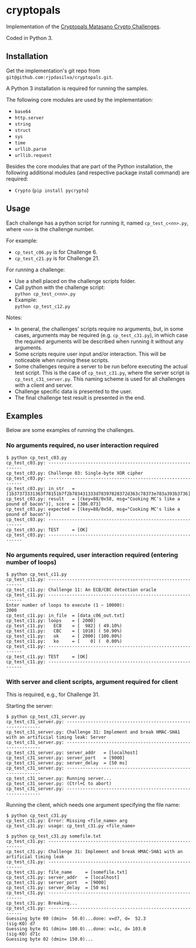 # cryptopals

Implementation of the [Cryptopals Matasano Crypto Challenges](http://cryptopals.com/).

Coded in Python 3.

## Installation

Get the implementation's git repo from `git@github.com:rjpdasilva/cryptopals.git`.

A Python 3 installation is required for running the samples.

The following core modules are used by the implementation:
* `base64`
* `http.server`
* `string`
* `struct`
* `sys`
* `time`
* `urllib.parse`
* `urllib.request`

Besides the core modules that are part of the Python installation, the following
additional modules (and respective package install command) are required:
* `Crypto` (`pip install pycrypto`)

## Usage

Each challenge has a python script for running it, named `cp_test_c<nn>.py`,
where `<nn>` is the challenge number.

For example:
* `cp_test_c06.py` is for Challenge 6.
* `cp_test_c21.py` is for Challenge 21.

For running a challenge:
* Use a shell placed on the challenge scripts folder.
* Call python with the challenge script:<br>
`python cp_test_c<nn>.py`
* Example:<br>
`python cp_test_c12.py`

Notes:
* In general, the challenges' scripts require no arguments, but, in some cases, arguments may be
required (e.g. `cp_test_c31.py`), in which case the required arguments will be described when
running it without any arguments.
* Some scripts require user input and/or interaction. This will be noticeable when running these
scripts.
* Some challenges require a server to be run before executing the actual test script. This is the
case of `cp_test_c31.py`, where the server script is `cp_test_c31_server.py`. This naming scheme is
used for all challenges with a client and server.
* Challenge specific data is presented to the user.
* The final challenge test result is presented in the end.

## Examples

Below are some examples of running the challenges.

### No arguments required, no user interaction required

```
$ python cp_test_c03.py
cp_test_c03.py: ------------------------------------------------------------
cp_test_c03.py: Challenge 03: Single-byte XOR cipher
cp_test_c03.py: ------------------------------------------------------------
cp_test_c03.py: in_str   = [1b37373331363f78151b7f2b783431333d78397828372d363c78373e783a393b3736]
cp_test_c03.py: result   = [(key=88/0x58, msg="Cooking MC's like a pound of bacon")], score = [306.073]
cp_test_c03.py: expected = [(key=88/0x58, msg="Cooking MC's like a pound of bacon")]
cp_test_c03.py: ------------------------------------------------------------
cp_test_c03.py: TEST     = [OK]
cp_test_c03.py: ------------------------------------------------------------
```

### No arguments required, user interaction required (entering number of loops)

```
$ python cp_test_c11.py
cp_test_c11.py: ------------------------------------------------------------
cp_test_c11.py: Challenge 11: An ECB/CBC detection oracle
cp_test_c11.py: ------------------------------------------------------------
Enter number of loops to execute (1 ~ 10000):
2000
cp_test_c11.py: in_file  = [data_c06_out.txt]
cp_test_c11.py: loops    = [ 2000]
cp_test_c11.py:   ECB    = [  982] ( 49.10%)
cp_test_c11.py:   CBC    = [ 1018] ( 50.90%)
cp_test_c11.py:   ok     = [ 2000] (100.00%)
cp_test_c11.py:   ko     = [    0] (  0.00%)
cp_test_c11.py: ------------------------------------------------------------
cp_test_c11.py: TEST     = [OK]
cp_test_c11.py: ------------------------------------------------------------
```

### With server and client scripts, argument required for client

This is required, e.g., for Challenge 31.

Starting the server:
```
$ python cp_test_c31_server.py
cp_test_c31_server.py: ------------------------------------------------------------
cp_test_c31_server.py: Challenge 31: Implement and break HMAC-SHA1 with an artificial timing leak: Server
cp_test_c31_server.py: ------------------------------------------------------------
cp_test_c31_server.py: server_addr   = [localhost]
cp_test_c31_server.py: server_port   = [9000]
cp_test_c31_server.py: server_delay  = [50 ms]
cp_test_c31_server.py: ------------------------------------------------------------
cp_test_c31_server.py: Running server...
cp_test_c31_server.py: (Ctrl+C to abort)
cp_test_c31_server.py: ------------------------------------------------------------
```

Running the client, which needs one argument specifying the file name:
```
$ python cp_test_c31.py
cp_test_c31.py: Error: Missing <file_name> arg
cp_test_c31.py: usage: cp_test_c31.py <file_name>

$ python cp_test_c31.py somefile.txt
cp_test_c31.py: ------------------------------------------------------------
cp_test_c31.py: Challenge 31: Implement and break HMAC-SHA1 with an artificial timing leak
cp_test_c31.py: ------------------------------------------------------------
cp_test_c31.py: file_name     = [somefile.txt]
cp_test_c31.py: server_addr   = [localhost]
cp_test_c31.py: server_port   = [9000]
cp_test_c31.py: server_delay  = [50 ms]
cp_test_c31.py: ------------------------------------------------------------
cp_test_c31.py: Breaking...
cp_test_c31.py: ------------------------------------------------------------
Guessing byte 00 (dmin=  50.0)...done: v=d7, d=  52.3
(sig-KO) d7
Guessing byte 01 (dmin= 100.0)...done: v=1c, d= 103.0
(sig-KO) d71c
Guessing byte 02 (dmin= 150.0)...
```

